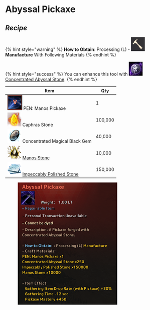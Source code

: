 # Abyssal Pickaxe

## _Recipe_

{% hint style="warning" %}
**How to Obtain**: Processing (L) - <img src="../../../.gitbook/assets/QQ截图20221109033029.png" alt="" data-size="line"> **Manufacture** With Following Materials
{% endhint %}

{% hint style="success" %}
You can enhance this tool with <img src="../../../.gitbook/assets/unknown.png" alt="" data-size="line">[Concentrated Abyssal Stone](../materials/concentrated-abyssal-stone.md).
{% endhint %}

| Item                                                                                                       | Qty     |
| ---------------------------------------------------------------------------------------------------------- | ------- |
| ![](../../../.gitbook/assets/QQ截图20221109022455.png) PEN: Manos Pickaxe                                    | 1       |
| ![](../../../.gitbook/assets/00721003.png) Caphras Stone                                                   | 100,000 |
| ![](../../../.gitbook/assets/00004987.png) Concentrated Magical Black Gem                                  | 40,000  |
| ![](../../../.gitbook/assets/00004915.png) [Manos Stone](https://bdocodex.com/us/item/4915/)               | 10,000  |
| ![](../../../.gitbook/assets/00008183.png) [Impeccably Polished Stone](https://bdocodex.com/us/item/8183/) | 150,000 |

<figure><img src="../../../.gitbook/assets/image (7).png" alt=""><figcaption></figcaption></figure>
